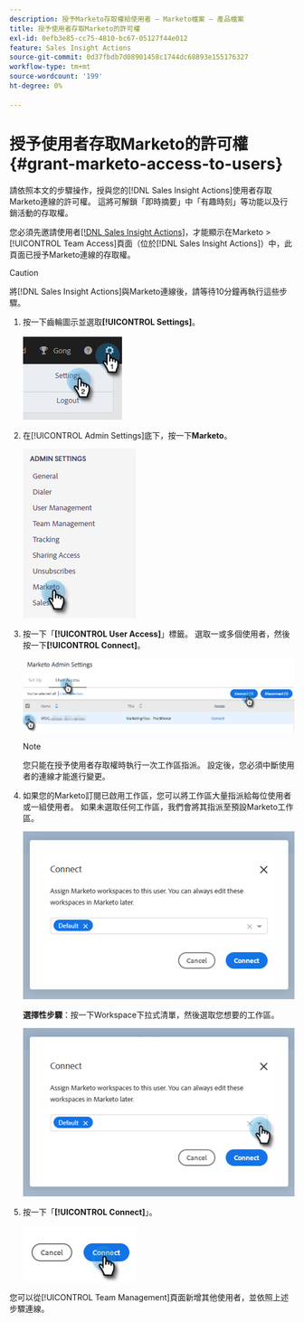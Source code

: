 ```yaml
---
description: 授予Marketo存取權給使用者 — Marketo檔案 — 產品檔案
title: 授予使用者存取Marketo的許可權
exl-id: 0efb3e85-cc75-4810-bc67-05127f44e012
feature: Sales Insight Actions
source-git-commit: 0d37fbdb7d08901458c1744dc68893e155176327
workflow-type: tm+mt
source-wordcount: '199'
ht-degree: 0%

---
```


# 授予使用者存取Marketo的許可權 {#grant-marketo-access-to-users}

請依照本文的步驟操作，授與您的[!DNL Sales Insight Actions]使用者存取Marketo連線的許可權。 這將可解鎖「即時摘要」中「有趣時刻」等功能以及行銷活動的存取權。

您必須先邀請使用者[[!DNL Sales Insight Actions]](/help/marketo/product-docs/marketo-sales-insight/actions/admin/invite-users-and-admins.md#invite-users)，才能顯示在Marketo > [!UICONTROL Team Access]頁面（位於[!DNL Sales Insight Actions]）中，此頁面已授予Marketo連線的存取權。

>[!CAUTION]
>
>將[!DNL Sales Insight Actions]與Marketo連線後，請等待10分鐘再執行這些步驟。

1. 按一下齒輪圖示並選取&#x200B;**[!UICONTROL Settings]**。

   ![](assets/grant-marketo-access-to-users-1.png)

1. 在[!UICONTROL Admin Settings]底下，按一下&#x200B;**Marketo**。

   ![](assets/grant-marketo-access-to-users-2.png)

1. 按一下「**[!UICONTROL User Access]**」標籤。 選取一或多個使用者，然後按一下&#x200B;**[!UICONTROL Connect]**。

   ![](assets/grant-marketo-access-to-users-3.png)

   >[!NOTE]
   >
   >您只能在授予使用者存取權時執行一次工作區指派。 設定後，您必須中斷使用者的連線才能進行變更。

1. 如果您的Marketo訂閱已啟用工作區，您可以將工作區大量指派給每位使用者或一組使用者。 如果未選取任何工作區，我們會將其指派至預設Marketo工作區。

   ![](assets/grant-marketo-access-to-users-4.png)

   **選擇性步驟**：按一下Workspace下拉式清單，然後選取您想要的工作區。

   ![](assets/grant-marketo-access-to-users-5.png)

1. 按一下「**[!UICONTROL Connect]**」。

   ![](assets/grant-marketo-access-to-users-6.png)

您可以從[!UICONTROL Team Management]頁面新增其他使用者，並依照上述步驟連線。
